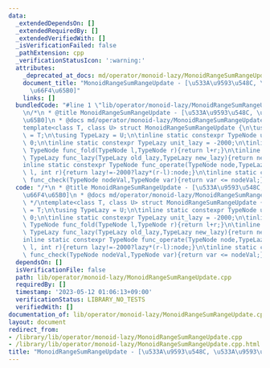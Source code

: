```yaml
---
data:
  _extendedDependsOn: []
  _extendedRequiredBy: []
  _extendedVerifiedWith: []
  _isVerificationFailed: false
  _pathExtension: cpp
  _verificationStatusIcon: ':warning:'
  attributes:
    _deprecated_at_docs: md/operator/monoid-lazy/MonoidRangeSumRangeUpdate.md
    document_title: "MonoidRangeSumRangeUpdate - [\u533A\u9593\u548C, \u533A\u9593\
      \u66F4\u65B0]"
    links: []
  bundledCode: "#line 1 \"lib/operator/monoid-lazy/MonoidRangeSumRangeUpdate.cpp\"\
    \n/*\n * @title MonoidRangeSumRangeUpdate - [\u533A\u9593\u548C, \u533A\u9593\u66F4\
    \u65B0]\n * @docs md/operator/monoid-lazy/MonoidRangeSumRangeUpdate.md\n */\n\
    template<class T, class U> struct MonoidRangeSumRangeUpdate {\n\tusing TypeNode\
    \ = T;\n\tusing TypeLazy = U;\n\tinline static constexpr TypeNode unit_node =\
    \ 0;\n\tinline static constexpr TypeLazy unit_lazy = -2000;\n\tinline static constexpr\
    \ TypeNode func_fold(TypeNode l,TypeNode r){return l+r;}\n\tinline static constexpr\
    \ TypeLazy func_lazy(TypeLazy old_lazy,TypeLazy new_lazy){return new_lazy;}\n\t\
    inline static constexpr TypeNode func_operate(TypeNode node,TypeLazy lazy,int\
    \ l, int r){return lazy!=-2000?lazy*(r-l):node;}\n\tinline static constexpr bool\
    \ func_check(TypeNode nodeVal,TypeNode var){return var <= nodeVal;}\n};\n"
  code: "/*\n * @title MonoidRangeSumRangeUpdate - [\u533A\u9593\u548C, \u533A\u9593\
    \u66F4\u65B0]\n * @docs md/operator/monoid-lazy/MonoidRangeSumRangeUpdate.md\n\
    \ */\ntemplate<class T, class U> struct MonoidRangeSumRangeUpdate {\n\tusing TypeNode\
    \ = T;\n\tusing TypeLazy = U;\n\tinline static constexpr TypeNode unit_node =\
    \ 0;\n\tinline static constexpr TypeLazy unit_lazy = -2000;\n\tinline static constexpr\
    \ TypeNode func_fold(TypeNode l,TypeNode r){return l+r;}\n\tinline static constexpr\
    \ TypeLazy func_lazy(TypeLazy old_lazy,TypeLazy new_lazy){return new_lazy;}\n\t\
    inline static constexpr TypeNode func_operate(TypeNode node,TypeLazy lazy,int\
    \ l, int r){return lazy!=-2000?lazy*(r-l):node;}\n\tinline static constexpr bool\
    \ func_check(TypeNode nodeVal,TypeNode var){return var <= nodeVal;}\n};"
  dependsOn: []
  isVerificationFile: false
  path: lib/operator/monoid-lazy/MonoidRangeSumRangeUpdate.cpp
  requiredBy: []
  timestamp: '2023-05-12 01:06:13+09:00'
  verificationStatus: LIBRARY_NO_TESTS
  verifiedWith: []
documentation_of: lib/operator/monoid-lazy/MonoidRangeSumRangeUpdate.cpp
layout: document
redirect_from:
- /library/lib/operator/monoid-lazy/MonoidRangeSumRangeUpdate.cpp
- /library/lib/operator/monoid-lazy/MonoidRangeSumRangeUpdate.cpp.html
title: "MonoidRangeSumRangeUpdate - [\u533A\u9593\u548C, \u533A\u9593\u66F4\u65B0]"
---
```

